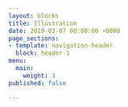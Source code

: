 ```yaml
---
layout: blocks
title: Illustration
date: 2019-03-07 00:00:00 +0000
page_sections:
- template: navigation-header
  block: header-1
menu:
  main:
    weight: 3
published: false

---
```

